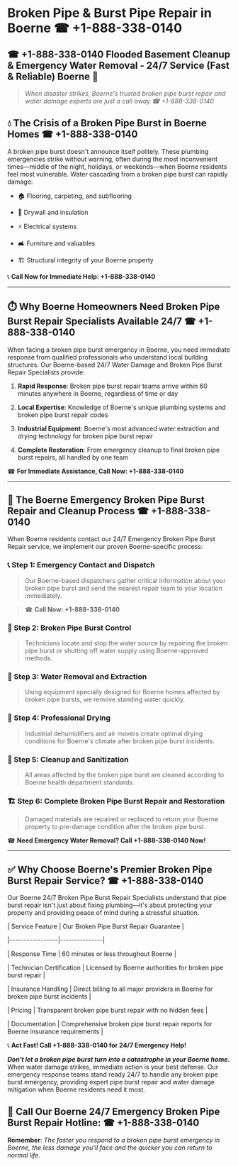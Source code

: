 # Broken Pipe & Burst Pipe Repair in Boerne ☎ +1-888-338-0140  
## ☎ +1-888-338-0140 Flooded Basement Cleanup & Emergency Water Removal - 24/7 Service (Fast & Reliable) Boerne 🚨  

> *When disaster strikes, Boerne's trusted broken pipe burst repair and water damage experts are just a call away ☎ +1-888-338-0140*  

## 💧 The Crisis of a Broken Pipe Burst in Boerne Homes ☎ +1-888-338-0140  

A broken pipe burst doesn't announce itself politely. These plumbing emergencies strike without warning, often during the most inconvenient times—middle of the night, holidays, or weekends—when Boerne residents feel most vulnerable. Water cascading from a broken pipe burst can rapidly damage:  

* 🏠 Flooring, carpeting, and subflooring  
* 🧱 Drywall and insulation  
* ⚡ Electrical systems  
* 🛋️ Furniture and valuables  
* 🏗️ Structural integrity of your Boerne property  

📞 **Call Now for Immediate Help: +1-888-338-0140**  

---  

## ⏱️ Why Boerne Homeowners Need Broken Pipe Burst Repair Specialists Available 24/7 ☎ +1-888-338-0140  

When facing a broken pipe burst emergency in Boerne, you need immediate response from qualified professionals who understand local building structures. Our Boerne-based 24/7 Water Damage and Broken Pipe Burst Repair Specialists provide:  

1. **Rapid Response**: Broken pipe burst repair teams arrive within 60 minutes anywhere in Boerne, regardless of time or day  
2. **Local Expertise**: Knowledge of Boerne's unique plumbing systems and broken pipe burst repair codes  
3. **Industrial Equipment**: Boerne's most advanced water extraction and drying technology for broken pipe burst repair  
4. **Complete Restoration**: From emergency cleanup to final broken pipe burst repairs, all handled by one team  

☎ **For Immediate Assistance, Call Now: +1-888-338-0140**  

---  

## 🔧 The Boerne Emergency Broken Pipe Burst Repair and Cleanup Process ☎ +1-888-338-0140  

When Boerne residents contact our 24/7 Emergency Broken Pipe Burst Repair service, we implement our proven Boerne-specific process:  

### 📞 Step 1: Emergency Contact and Dispatch  
> Our Boerne-based dispatchers gather critical information about your broken pipe burst and send the nearest repair team to your location immediately.  
> ☎ **Call Now: +1-888-338-0140**  

### 🚿 Step 2: Broken Pipe Burst Control  
> Technicians locate and stop the water source by repairing the broken pipe burst or shutting off water supply using Boerne-approved methods.  

### 🌊 Step 3: Water Removal and Extraction  
> Using equipment specially designed for Boerne homes affected by broken pipe bursts, we remove standing water quickly.  

### 💨 Step 4: Professional Drying  
> Industrial dehumidifiers and air movers create optimal drying conditions for Boerne's climate after broken pipe burst incidents.  

### 🧼 Step 5: Cleanup and Sanitization  
> All areas affected by the broken pipe burst are cleaned according to Boerne health department standards.  

### 🏗️ Step 6: Complete Broken Pipe Burst Repair and Restoration  
> Damaged materials are repaired or replaced to return your Boerne property to pre-damage condition after the broken pipe burst.  

☎ **Need Emergency Water Removal? Call +1-888-338-0140 Now!**  

---  

## ✅ Why Choose Boerne's Premier Broken Pipe Burst Repair Service? ☎ +1-888-338-0140  

Our Boerne 24/7 Broken Pipe Burst Repair Specialists understand that pipe burst repair isn't just about fixing plumbing—it's about protecting your property and providing peace of mind during a stressful situation.  

| Service Feature | Our Broken Pipe Burst Repair Guarantee |  
|-----------------|---------------|  
| Response Time | 60 minutes or less throughout Boerne |  
| Technician Certification | Licensed by Boerne authorities for broken pipe burst repair |  
| Insurance Handling | Direct billing to all major providers in Boerne for broken pipe burst incidents |  
| Pricing | Transparent broken pipe burst repair with no hidden fees |  
| Documentation | Comprehensive broken pipe burst repair reports for Boerne insurance requirements |  

📞 **Act Fast! Call +1-888-338-0140 for 24/7 Emergency Help!**  

***Don't let a broken pipe burst turn into a catastrophe in your Boerne home.*** When water damage strikes, immediate action is your best defense. Our emergency response teams stand ready 24/7 to handle any broken pipe burst emergency, providing expert pipe burst repair and water damage mitigation when Boerne residents need it most.  

## 📱 Call Our Boerne 24/7 Emergency Broken Pipe Burst Repair Hotline: ☎ +1-888-338-0140  

**Remember**: *The faster you respond to a broken pipe burst emergency in Boerne, the less damage you'll face and the quicker you can return to normal life.*